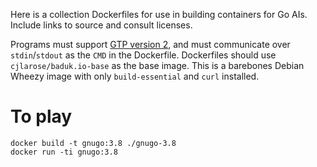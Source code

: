 Here is a collection Dockerfiles for use in building containers for Go AIs.
Include links to source and consult licenses.

Programs must support [GTP version 2][1], and must communicate over
`stdin`/`stdout` as the `CMD` in the Dockerfile. Dockerfiles should use
`cjlarose/baduk.io-base` as the base image. This is a barebones Debian Wheezy
image with only `build-essential` and `curl` installed.

[1]: http://www.lysator.liu.se/~gunnar/gtp/

# To play

```
docker build -t gnugo:3.8 ./gnugo-3.8
docker run -ti gnugo:3.8
```

